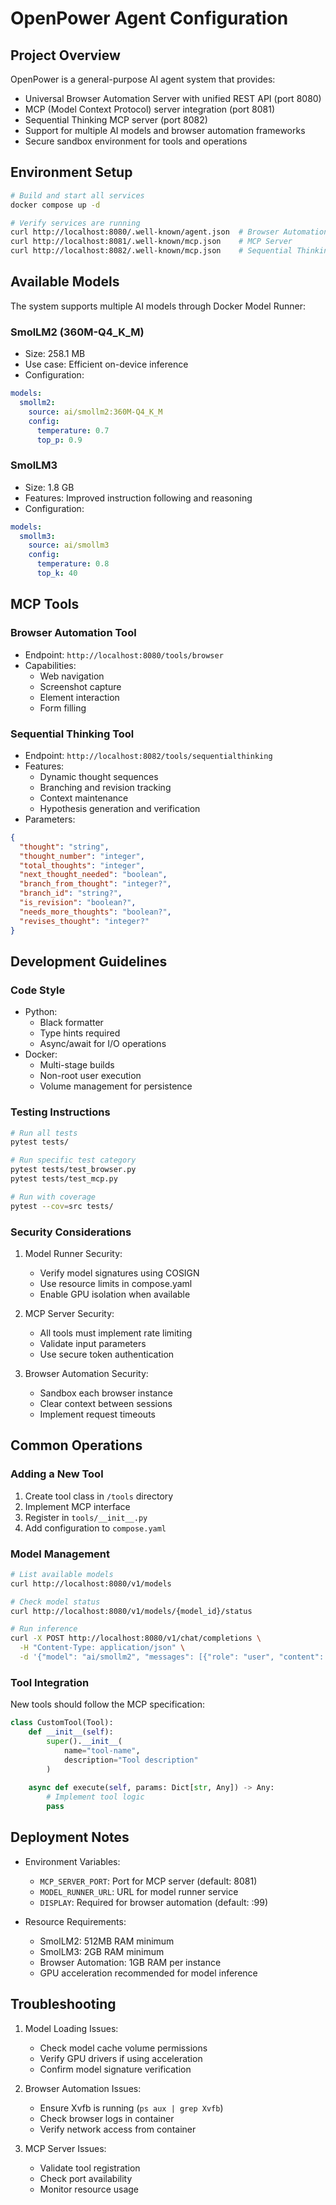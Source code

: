 # OpenPower Agent Configuration

## Project Overview
OpenPower is a general-purpose AI agent system that provides:
- Universal Browser Automation Server with unified REST API (port 8080)
- MCP (Model Context Protocol) server integration (port 8081)
- Sequential Thinking MCP server (port 8082)
- Support for multiple AI models and browser automation frameworks
- Secure sandbox environment for tools and operations

## Environment Setup
```bash
# Build and start all services
docker compose up -d

# Verify services are running
curl http://localhost:8080/.well-known/agent.json  # Browser Automation
curl http://localhost:8081/.well-known/mcp.json    # MCP Server
curl http://localhost:8082/.well-known/mcp.json    # Sequential Thinking
```

## Available Models
The system supports multiple AI models through Docker Model Runner:

### SmolLM2 (360M-Q4_K_M)
- Size: 258.1 MB
- Use case: Efficient on-device inference
- Configuration:
```yaml
models:
  smollm2:
    source: ai/smollm2:360M-Q4_K_M
    config:
      temperature: 0.7
      top_p: 0.9
```

### SmolLM3
- Size: 1.8 GB
- Features: Improved instruction following and reasoning
- Configuration:
```yaml
models:
  smollm3:
    source: ai/smollm3
    config:
      temperature: 0.8
      top_k: 40
```

## MCP Tools

### Browser Automation Tool
- Endpoint: `http://localhost:8080/tools/browser`
- Capabilities:
  - Web navigation
  - Screenshot capture
  - Element interaction
  - Form filling

### Sequential Thinking Tool
- Endpoint: `http://localhost:8082/tools/sequentialthinking`
- Features:
  - Dynamic thought sequences
  - Branching and revision tracking
  - Context maintenance
  - Hypothesis generation and verification
- Parameters:
```json
{
  "thought": "string",
  "thought_number": "integer",
  "total_thoughts": "integer",
  "next_thought_needed": "boolean",
  "branch_from_thought": "integer?",
  "branch_id": "string?",
  "is_revision": "boolean?",
  "needs_more_thoughts": "boolean?",
  "revises_thought": "integer?"
}
```

## Development Guidelines

### Code Style
- Python:
  - Black formatter
  - Type hints required
  - Async/await for I/O operations
- Docker:
  - Multi-stage builds
  - Non-root user execution
  - Volume management for persistence

### Testing Instructions
```bash
# Run all tests
pytest tests/

# Run specific test category
pytest tests/test_browser.py
pytest tests/test_mcp.py

# Run with coverage
pytest --cov=src tests/
```

### Security Considerations
1. Model Runner Security:
   - Verify model signatures using COSIGN
   - Use resource limits in compose.yaml
   - Enable GPU isolation when available

2. MCP Server Security:
   - All tools must implement rate limiting
   - Validate input parameters
   - Use secure token authentication

3. Browser Automation Security:
   - Sandbox each browser instance
   - Clear context between sessions
   - Implement request timeouts

## Common Operations

### Adding a New Tool
1. Create tool class in `/tools` directory
2. Implement MCP interface
3. Register in `tools/__init__.py`
4. Add configuration to `compose.yaml`

### Model Management
```bash
# List available models
curl http://localhost:8080/v1/models

# Check model status
curl http://localhost:8080/v1/models/{model_id}/status

# Run inference
curl -X POST http://localhost:8080/v1/chat/completions \
  -H "Content-Type: application/json" \
  -d '{"model": "ai/smollm2", "messages": [{"role": "user", "content": "Hello"}]}'
```

### Tool Integration
New tools should follow the MCP specification:
```python
class CustomTool(Tool):
    def __init__(self):
        super().__init__(
            name="tool-name",
            description="Tool description"
        )
    
    async def execute(self, params: Dict[str, Any]) -> Any:
        # Implement tool logic
        pass
```

## Deployment Notes
- Environment Variables:
  - `MCP_SERVER_PORT`: Port for MCP server (default: 8081)
  - `MODEL_RUNNER_URL`: URL for model runner service
  - `DISPLAY`: Required for browser automation (default: :99)

- Resource Requirements:
  - SmolLM2: 512MB RAM minimum
  - SmolLM3: 2GB RAM minimum
  - Browser Automation: 1GB RAM per instance
  - GPU acceleration recommended for model inference

## Troubleshooting
1. Model Loading Issues:
   - Check model cache volume permissions
   - Verify GPU drivers if using acceleration
   - Confirm model signature verification

2. Browser Automation Issues:
   - Ensure Xvfb is running (`ps aux | grep Xvfb`)
   - Check browser logs in container
   - Verify network access from container

3. MCP Server Issues:
   - Validate tool registration
   - Check port availability
   - Monitor resource usage
